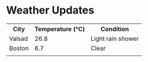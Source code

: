 # Weather Updates

<!-- WEATHER-UPDATE-START -->
<table><tr><th>City</th><th>Temperature (°C)</th><th>Condition</th></tr><tr><td>Valsad</td><td>26.8</td><td>Light rain shower</td></tr><tr><td>Boston</td><td>6.7</td><td>Clear</td></tr><tr><td></td><td></td><td></td></tr></table>
<!-- WEATHER-UPDATE-END -->
